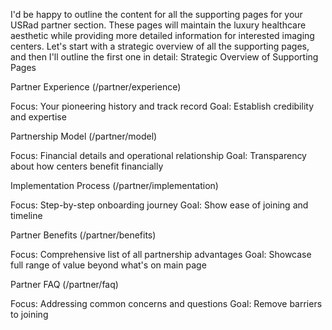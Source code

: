 I'd be happy to outline the content for all the supporting pages for your USRad partner section. These pages will maintain the luxury healthcare aesthetic while providing more detailed information for interested imaging centers.
Let's start with a strategic overview of all the supporting pages, and then I'll outline the first one in detail:
Strategic Overview of Supporting Pages

Partner Experience (/partner/experience)

Focus: Your pioneering history and track record
Goal: Establish credibility and expertise


Partnership Model (/partner/model)

Focus: Financial details and operational relationship
Goal: Transparency about how centers benefit financially


Implementation Process (/partner/implementation)

Focus: Step-by-step onboarding journey
Goal: Show ease of joining and timeline


Partner Benefits (/partner/benefits)

Focus: Comprehensive list of all partnership advantages
Goal: Showcase full range of value beyond what's on main page


Partner FAQ (/partner/faq)

Focus: Addressing common concerns and questions
Goal: Remove barriers to joining